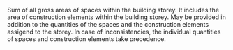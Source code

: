﻿Sum of all gross areas of spaces within the building storey. It includes the area of construction elements within the building storey. May be provided in addition to the quantities of the spaces and the construction elements assigend to the storey. In case of inconsistencies, the individual quantities of spaces and construction elements take precedence.